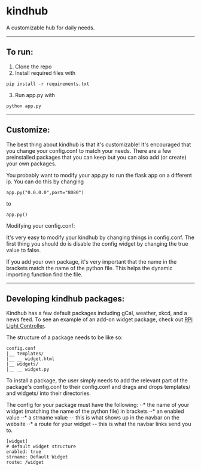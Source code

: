 # kindhub
A customizable hub for daily needs.

___

## To run:
1) Clone the repo
2) Install required files with
~~~
pip install -r requirements.txt
~~~
3) Run app.py with
~~~
python app.py
~~~

___

## Customize:
The best thing about kindhub is that it's customizable! It's encouraged that you change your config.conf to match your needs. There are a few preinstalled packages that you can keep but you can also add (or create) your own packages. 

You probably want to modify your app.py to run the flask app on a different ip. You can do this by changing
~~~
app.py("0.0.0.0",port="8080")
~~~
to 
~~~
app.py()
~~~

Modifying your config.conf:

It's very easy to modify your kindhub by changing things in config.conf.
The first thing you should do is disable the config widget by changing the true value to false.

If you add your own package, it's very important that the name in the brackets match the name of the python file. This helps the dynamic importing function find the file.

___

## Developing kindhub packages:

Kindhub has a few default packages including gCal, weather, xkcd, and a news feed. To see an example of an add-on widget package, check out [RPi Light Controller](https://github.com/wilsonmcdade/lights-widget). 

The structure of a package needs to be like so:

~~~
config.conf
|__ templates/
|__ __ widget.html
|__ widgets/
|__ __ widget.py
~~~

To install a package, the user simply needs to add the relevant part of the package's config.conf to their config.conf and drags and drops templates/ and widgets/ into their directories.

The config for your package must have the following:
⋅⋅* the name of your widget (matching the name of the python file) in brackets
⋅⋅* an enabled value
⋅⋅* a strname value -- this is what shows up in the navbar on the website
⋅⋅* a route for your widget -- this is what the navbar links send you to.

~~~
[widget]
# default widget structure
enabled: true
strname: Default Widget
route: /widget
~~~
